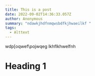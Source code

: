 ```yaml
---
title: This is a post
date: 2022-09-02T14:36:33.057Z
author: Anonymous
summary: "ndawkjhdfnmqwsbdfkjhwaeilkf "
tags:
  - Alttext
---
```

wdp[oqwef\pojwqeg lkhflkhwelfnh

# Heading 1